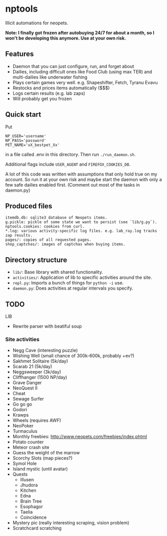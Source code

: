 # nptools

Illicit automations for neopets.

**Note: I finally got frozen after autobuying 24/7 for about a month, so I won't be developing this anymore. Use at your own risk.**

## Features

- Daemon that you can just configure, run, and forget about
- Dailies, including difficult ones like Food Club (using max TER) and
  multi-dailies like underwater fishing
- Plays certain games very well. e.g. Shapeshifter, Fetch, Tyranu Evavu
- Restocks and prices items automatically ($$$)
- Logs certain results (e.g. lab zaps)
- Will probably get you frozen

## Quick start

Put

```
NP_USER='username'
NP_PASS='password'
PET_NAME='xX_bestpet_Xx'
```

in a file called .env in this directory. Then run `./run_daemon.sh`.

Additional flags include `USER_AGENT` and `FIREFOX_COOKIES_DB`.

A lot of this code was written with assumptions that only hold true on my
account. So run it at your own risk and maybe start the daemon with only a few
safe dailies enabled first. (Comment out most of the tasks in daemon.py)

## Produced files

```
itemdb.db: sqlite3 database of Neopets items.
g.pickle: pickle of some state we want to persist (see `lib/g.py`).
nptools.cookies: cookies from curl.
*.log: various activity-specific log files. e.g. lab_ray.log tracks zap results.
pages/: copies of all requested pages.
shop_captchas/: images of captchas when buying items.
```

## Directory structure

- `lib/`: Base library with shared functionality.
- `activities/`: Application of lib to specific activities around the site.
- `repl.py`: Imports a bunch of things for `python -i` use.
- `daemon.py`: Does activities at regular intervals you specify.

## TODO
LIB
- Rewrite parser with beatiful soup


### Site activities

- Negg Cave (interesting puzzle)
- Wishing Well (small chance of 300k-600k, probably +ev?)
- Sakhmet Solitaire (5k/day)
- Scarab 21 (5k/day)
- Neggsweeper (3k/day)
- Cliffhanger (1500 NP/day)
- Grave Danger
- NeoQuest II
- Cheat
- Sewage Surfer
- Go go go
- Godori
- Krawps
- Wheels (requires AWF)
- NeoPoker
- Turmaculus
- Monthly freebies: http://www.neopets.com/freebies/index.phtml
- Potato counter
- Meteor crash site
- Guess the weight of the marrow
- Scorchy Slots (map pieces?)
- Symol Hole
- Island mystic (until avatar)
- Quests
  - Illusen
  - Jhudora
  - Kitchen
  - Edna
  - Brain Tree
  - Esophagor
  - Taelia
  - Coincidence
- Mystery pic (really interesting scraping, vision problem)
- Scratchcard scratching

